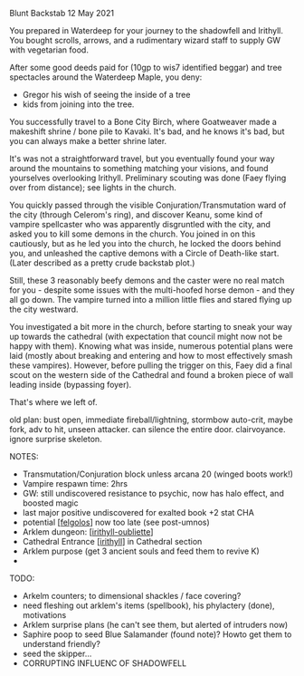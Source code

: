 Blunt Backstab
12 May 2021

You prepared in Waterdeep for your journey to the shadowfell and Irithyll. You bought scrolls, arrows, and a rudimentary wizard staff to supply GW with vegetarian food.

After some good deeds paid for (10gp to wis7 identified beggar) and tree spectacles around the Waterdeep Maple, you deny:
- Gregor his wish of seeing the inside of a tree
- kids from joining into the tree.

You successfully travel to a Bone City Birch, where Goatweaver made a makeshift shrine / bone pile to Kavaki. It's bad, and he knows it's bad, but you can always make a better shrine later.

It's was not a straightforward travel, but you eventually found your way around the mountains to something matching your visions, and found yourselves overlooking Irithyll. Preliminary scouting was done (Faey flying over from distance); see lights in the church.

You quickly passed through the visible Conjuration/Transmutation ward of the city (through Celerom's ring), and discover Keanu, some kind of vampire spellcaster who was apparently disgruntled with the city, and asked you to kill some demons in the church. You joined in on this cautiously, but as he led you into the church, he locked the doors behind you, and unleashed the captive demons with a Circle of Death-like start. (Later described as a pretty crude backstab plot.)

Still, these 3 reasonably beefy demons and the caster were no real match for you - despite some issues with the multi-hoofed horse demon - and they all go down. The vampire turned into a million little flies and stared flying up the city westward.

You investigated a bit more in the church, before starting to sneak your way up towards the cathedral (with expectation that council might now not be happy with them). Knowing what was inside, numerous potential plans were laid (mostly about breaking and entering and how to most effectively smash these vampires). However, before pulling the trigger on this, Faey did a final scout on the western side of the Cathedral and found a broken piece of wall leading inside (bypassing foyer).

That's where we left of.

old plan: bust open, immediate fireball/lightning, stormbow auto-crit, maybe fork, adv to hit, unseen attacker. can silence the entire door. clairvoyance. ignore surprise skeleton.

NOTES:
- Transmutation/Conjuration block unless arcana 20 (winged boots work!)
- Vampire respawn time: 2hrs
- GW: still undiscovered resistance to psychic, now has halo effect, and boosted magic
- last major positive undiscovered for exalted book +2 stat CHA
- potential [[felgolos]] now too late (see post-umnos)
- Arklem dungeon: [[irithyll-oubliette]]
- Cathedral Entrance [[irithyll]] in Cathedral section
- Arklem purpose (get 3 ancient souls and feed them to revive K)
-
TODO:
- Arkelm counters; to dimensional shackles / face covering?
- need fleshing out arklem's items (spellbook), his phylactery (done), motivations
- Arklem surprise plans (he can't see them, but alerted of intruders now)
- Saphire poop to seed Blue Salamander (found note)? Howto get them to understand friendly?
- seed the skipper...
- CORRUPTING INFLUENC OF SHADOWFELL

[//begin]: # "Autogenerated link references for markdown compatibility"
[felgolos]: ../npcs/felgolos "Felgolos"
[irithyll-oubliette]: ../east/irithyll-oubliette "Irithyll Oubliette"
[irithyll]: ../east/irithyll "Irithyll"
[//end]: # "Autogenerated link references"
